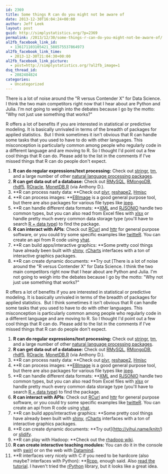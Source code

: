 ```yaml
---
id: 2369
title: Some things R can do you might not be aware of
date: 2013-12-30T16:04:24+00:00
author: Jeff Leek
layout: post
guid: http://simplystatistics.org/?p=2369
permalink: /2013/12/30/some-things-r-can-do-you-might-not-be-aware-of/
al2fb_facebook_link_id:
  - 136171103105421_588575537864973
al2fb_facebook_link_time:
  - 2013-12-30T21:04:30+00:00
al2fb_facebook_link_picture:
  - post=http://simplystatistics.org/?al2fb_image=1
dsq_thread_id:
  - 2082484824
categories:
  - Uncategorized
---
```

There is a lot of noise around the "R versus Contender X" for Data Science. I think the two main competitors right now that I hear about are Python and Julia. I'm not going to weigh into the debates because I go by the motto: "Why not just use something that works?"

R offers a lot of benefits if you are interested in statistical or predictive modeling. It is basically unrivaled in terms of the breadth of packages for applied statistics.  But I think sometimes it isn't obvious that R can handle some tasks that you used to have to do with other languages. This misconception is particularly common among people who regularly code in a different language and are moving to R. So I thought I'd point out a few cool things that R can do. Please add to the list in the comments if I've missed things that R can do people don't expect.

  1. **R can do regular expressions/text processing:** Check out [stringr](http://cran.r-project.org/web/packages/stringr/index.html), [tm](http://cran.r-project.org/web/packages/tm/index.html), and a large number of other [natural language processing packages](http://cran.r-project.org/web/views/NaturalLanguageProcessing.html).
  2. **R can get data out of a database:** Check out [RMySQL](http://cran.r-project.org/web/packages/RMySQL/index.html), [RMongoDB](http://cran.r-project.org/web/packages/rmongodb/index.html), [rhdf5](http://www.bioconductor.org/packages/release/bioc/html/rhdf5.html), [ROracle](http://cran.r-project.org/web/packages/ROracle/index.html), [MonetDB.R](http://monetr.r-forge.r-project.org/) (via Anthony D.).
  3. **R can process nasty data: **Check out [plyr](http://cran.r-project.org/web/packages/plyr/index.html), [reshape2](http://cran.r-project.org/web/packages/reshape2/index.html), [Hmisc](http://cran.r-project.org/web/packages/Hmisc/index.html)
  4. **R can process images: **[EBImage](http://www.bioconductor.org/packages/2.13/bioc/html/EBImage.html) is a good general purpose tool, but there are also packages for various file types like [jpeg](http://cran.fhcrc.org/web/packages/jpeg/index.html).
  5. **R can handle different data formats: **[XML](http://cran.r-project.org/web/packages/XML/index.html) and [RJSONIO](http://cran.r-project.org/web/packages/RJSONIO/index.html) handle two common types, but you can also read from Excel files with [xlsx](http://cran.r-project.org/web/packages/xlsx/index.html) or handle pretty much every common data storage type (you'll have to search [R + data type](http://lmgtfy.com/?q=R+%2B+data+type)) to find the package.
  6. **R can interact with APIs**: Check out [RCurl](http://cran.r-project.org/web/packages/RCurl/index.html) and [httr](http://cran.r-project.org/web/packages/httr/) for general purpose software, or you could try some specific examples like [twitteR](http://cran.r-project.org/web/packages/twitteR/index.html). You can create an api from R code using [yhat](http://yhathq.com/).
  7. **R can build apps/interactive graphics: **Some pretty cool things have already been built with [shiny](http://www.rstudio.com/shiny/), [rCharts](http://rcharts.io/) interfaces with a ton of interactive graphics packages.
  8. **R can create dynamic documents: **Try out [There is a lot of noise around the "R versus Contender X" for Data Science. I think the two main competitors right now that I hear about are Python and Julia. I'm not going to weigh into the debates because I go by the motto: "Why not just use something that works?"

R offers a lot of benefits if you are interested in statistical or predictive modeling. It is basically unrivaled in terms of the breadth of packages for applied statistics.  But I think sometimes it isn't obvious that R can handle some tasks that you used to have to do with other languages. This misconception is particularly common among people who regularly code in a different language and are moving to R. So I thought I'd point out a few cool things that R can do. Please add to the list in the comments if I've missed things that R can do people don't expect.

  1. **R can do regular expressions/text processing:** Check out [stringr](http://cran.r-project.org/web/packages/stringr/index.html), [tm](http://cran.r-project.org/web/packages/tm/index.html), and a large number of other [natural language processing packages](http://cran.r-project.org/web/views/NaturalLanguageProcessing.html).
  2. **R can get data out of a database:** Check out [RMySQL](http://cran.r-project.org/web/packages/RMySQL/index.html), [RMongoDB](http://cran.r-project.org/web/packages/rmongodb/index.html), [rhdf5](http://www.bioconductor.org/packages/release/bioc/html/rhdf5.html), [ROracle](http://cran.r-project.org/web/packages/ROracle/index.html), [MonetDB.R](http://monetr.r-forge.r-project.org/) (via Anthony D.).
  3. **R can process nasty data: **Check out [plyr](http://cran.r-project.org/web/packages/plyr/index.html), [reshape2](http://cran.r-project.org/web/packages/reshape2/index.html), [Hmisc](http://cran.r-project.org/web/packages/Hmisc/index.html)
  4. **R can process images: **[EBImage](http://www.bioconductor.org/packages/2.13/bioc/html/EBImage.html) is a good general purpose tool, but there are also packages for various file types like [jpeg](http://cran.fhcrc.org/web/packages/jpeg/index.html).
  5. **R can handle different data formats: **[XML](http://cran.r-project.org/web/packages/XML/index.html) and [RJSONIO](http://cran.r-project.org/web/packages/RJSONIO/index.html) handle two common types, but you can also read from Excel files with [xlsx](http://cran.r-project.org/web/packages/xlsx/index.html) or handle pretty much every common data storage type (you'll have to search [R + data type](http://lmgtfy.com/?q=R+%2B+data+type)) to find the package.
  6. **R can interact with APIs**: Check out [RCurl](http://cran.r-project.org/web/packages/RCurl/index.html) and [httr](http://cran.r-project.org/web/packages/httr/) for general purpose software, or you could try some specific examples like [twitteR](http://cran.r-project.org/web/packages/twitteR/index.html). You can create an api from R code using [yhat](http://yhathq.com/).
  7. **R can build apps/interactive graphics: **Some pretty cool things have already been built with [shiny](http://www.rstudio.com/shiny/), [rCharts](http://rcharts.io/) interfaces with a ton of interactive graphics packages.
  8. **R can create dynamic documents: **Try out](http://yihui.name/knitr/) or [slidify](http://slidify.org/).
  9. **R can play with Hadoop: **Check out the [rhadoop wiki](https://github.com/RevolutionAnalytics/RHadoop/wiki).
 10. **R can create interactive teaching modules:** You can do it in the console with [swirl](http://swirlstats.com/) or on the web with [Datamind](http://www.datacamp.com/).
 11. **R interfaces very nicely with C if you need to be hardcore (also maybe? interfaces with Python): **[Rcpp](http://dirk.eddelbuettel.com/code/rcpp.html), enough said. Also [read the tutorial](http://adv-r.had.co.nz/Rcpp.html). I haven't tried the [rPython](http://cran.r-project.org/web/packages/rPython/rPython.pdf) library, but it looks like a great idea.